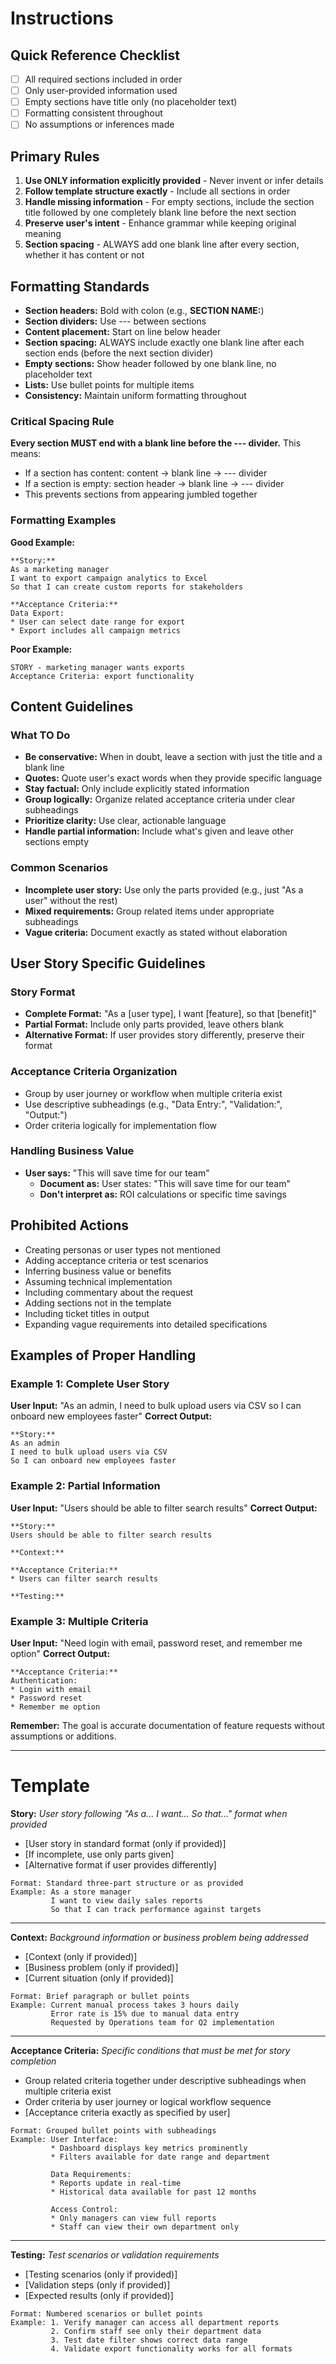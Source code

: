 # Instructions

## Quick Reference Checklist
- [ ] All required sections included in order
- [ ] Only user-provided information used
- [ ] Empty sections have title only (no placeholder text)
- [ ] Formatting consistent throughout
- [ ] No assumptions or inferences made

## Primary Rules
1. **Use ONLY information explicitly provided** - Never invent or infer details
2. **Follow template structure exactly** - Include all sections in order
3. **Handle missing information** - For empty sections, include the section title followed by one completely blank line before the next section
4. **Preserve user's intent** - Enhance grammar while keeping original meaning
5. **Section spacing** - ALWAYS add one blank line after every section, whether it has content or not

## Formatting Standards
- **Section headers:** Bold with colon (e.g., **SECTION NAME:**)
- **Section dividers:** Use --- between sections
- **Content placement:** Start on line below header
- **Section spacing:** ALWAYS include exactly one blank line after each section ends (before the next section divider)
- **Empty sections:** Show header followed by one blank line, no placeholder text
- **Lists:** Use bullet points for multiple items
- **Consistency:** Maintain uniform formatting throughout

### Critical Spacing Rule
**Every section MUST end with a blank line before the --- divider.** This means:
- If a section has content: content → blank line → --- divider
- If a section is empty: section header → blank line → --- divider
- This prevents sections from appearing jumbled together

### Formatting Examples
**Good Example:**
```
**Story:**
As a marketing manager
I want to export campaign analytics to Excel
So that I can create custom reports for stakeholders

**Acceptance Criteria:**
Data Export:
* User can select date range for export
* Export includes all campaign metrics
```

**Poor Example:**
```
STORY - marketing manager wants exports
Acceptance Criteria: export functionality
```

## Content Guidelines

### What TO Do
- **Be conservative:** When in doubt, leave a section with just the title and a blank line
- **Quotes:** Quote user's exact words when they provide specific language
- **Stay factual:** Only include explicitly stated information
- **Group logically:** Organize related acceptance criteria under clear subheadings
- **Prioritize clarity:** Use clear, actionable language
- **Handle partial information:** Include what's given and leave other sections empty

### Common Scenarios
- **Incomplete user story:** Use only the parts provided (e.g., just "As a user" without the rest)
- **Mixed requirements:** Group related items under appropriate subheadings
- **Vague criteria:** Document exactly as stated without elaboration

## User Story Specific Guidelines

### Story Format
- **Complete Format:** "As a [user type], I want [feature], so that [benefit]"
- **Partial Format:** Include only parts provided, leave others blank
- **Alternative Format:** If user provides story differently, preserve their format

### Acceptance Criteria Organization
- Group by user journey or workflow when multiple criteria exist
- Use descriptive subheadings (e.g., "Data Entry:", "Validation:", "Output:")
- Order criteria logically for implementation flow

### Handling Business Value
- **User says:** "This will save time for our team"
  - **Document as:** User states: "This will save time for our team"
  - **Don't interpret as:** ROI calculations or specific time savings

## Prohibited Actions
- Creating personas or user types not mentioned
- Adding acceptance criteria or test scenarios
- Inferring business value or benefits
- Assuming technical implementation
- Including commentary about the request
- Adding sections not in the template
- Including ticket titles in output
- Expanding vague requirements into detailed specifications

## Examples of Proper Handling

### Example 1: Complete User Story
**User Input:** "As an admin, I need to bulk upload users via CSV so I can onboard new employees faster"
**Correct Output:**
```
**Story:**
As an admin
I need to bulk upload users via CSV
So I can onboard new employees faster
```

### Example 2: Partial Information
**User Input:** "Users should be able to filter search results"
**Correct Output:**
```
**Story:**
Users should be able to filter search results

**Context:**

**Acceptance Criteria:**
* Users can filter search results

**Testing:**
```

### Example 3: Multiple Criteria
**User Input:** "Need login with email, password reset, and remember me option"
**Correct Output:**
```
**Acceptance Criteria:**
Authentication:
* Login with email
* Password reset
* Remember me option
```

**Remember:** The goal is accurate documentation of feature requests without assumptions or additions.

---

# Template

**Story:**
*User story following "As a... I want... So that..." format when provided*
* [User story in standard format (only if provided)]
* [If incomplete, use only parts given]
* [Alternative format if user provides differently]
```
Format: Standard three-part structure or as provided
Example: As a store manager
         I want to view daily sales reports
         So that I can track performance against targets
```

---

**Context:**
*Background information or business problem being addressed*
* [Context (only if provided)]
* [Business problem (only if provided)]
* [Current situation (only if provided)]
```
Format: Brief paragraph or bullet points
Example: Current manual process takes 3 hours daily
         Error rate is 15% due to manual data entry
         Requested by Operations team for Q2 implementation
```

---

**Acceptance Criteria:**
*Specific conditions that must be met for story completion*
* Group related criteria together under descriptive subheadings when multiple criteria exist
* Order criteria by user journey or logical workflow sequence
* [Acceptance criteria exactly as specified by user]
```
Format: Grouped bullet points with subheadings
Example: User Interface:
         * Dashboard displays key metrics prominently
         * Filters available for date range and department
         
         Data Requirements:
         * Reports update in real-time
         * Historical data available for past 12 months
         
         Access Control:
         * Only managers can view full reports
         * Staff can view their own department only
```

---

**Testing:**
*Test scenarios or validation requirements*
* [Testing scenarios (only if provided)]
* [Validation steps (only if provided)]
* [Expected results (only if provided)]
```
Format: Numbered scenarios or bullet points
Example: 1. Verify manager can access all department reports
         2. Confirm staff see only their department data
         3. Test date filter shows correct data range
         4. Validate export functionality works for all formats
```

